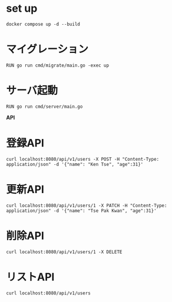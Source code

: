 # set up
``docker compose up -d --build``

# マイグレーション
``RUN go run cmd/migrate/main.go -exec up``

# サーバ起動
``RUN go run cmd/server/main.go``

**API**

# 登録API
``curl localhost:8080/api/v1/users -X POST -H "Content-Type: application/json" -d '{"name": "Ken Tse", "age":31}'``

# 更新API
``curl localhost:8080/api/v1/users/1 -X PATCH -H "Content-Type: application/json" -d '{"name": "Tse Pak Kwan", "age":31}'``

# 削除API
``curl localhost:8080/api/v1/users/1 -X DELETE``

# リストAPI
``curl localhost:8080/api/v1/users``